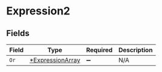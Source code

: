 # Expression2


## Fields

| Field                                                      | Type                                                       | Required                                                   | Description                                                |
| ---------------------------------------------------------- | ---------------------------------------------------------- | ---------------------------------------------------------- | ---------------------------------------------------------- |
| `Or`                                                       | [*ExpressionArray](../../models/shared/expressionarray.md) | :heavy_minus_sign:                                         | N/A                                                        |